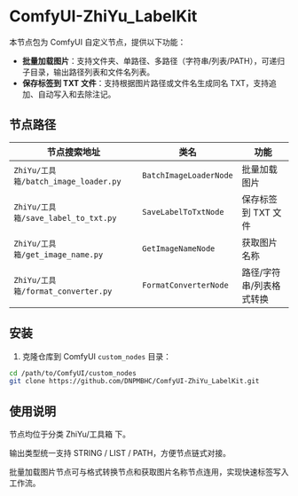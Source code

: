 # ComfyUI-ZhiYu_LabelKit

本节点包为 ComfyUI 自定义节点，提供以下功能：

- **批量加载图片**：支持文件夹、单路径、多路径（字符串/列表/PATH），可递归子目录，输出路径列表和文件名列表。
- **保存标签到 TXT 文件**：支持根据图片路径或文件名生成同名 TXT，支持追加、自动写入和去除注记。

## 节点路径

| 节点搜索地址 | 类名 | 功能 |
|--------------|------|------|
| `ZhiYu/工具箱/batch_image_loader.py` | `BatchImageLoaderNode` | 批量加载图片 |
| `ZhiYu/工具箱/save_label_to_txt.py` | `SaveLabelToTxtNode` | 保存标签到 TXT 文件 |
| `ZhiYu/工具箱/get_image_name.py` | `GetImageNameNode` | 获取图片名称 |
| `ZhiYu/工具箱/format_converter.py` | `FormatConverterNode` | 路径/字符串/列表格式转换 |

## 安装

1. 克隆仓库到 ComfyUI `custom_nodes` 目录：

```bash
cd /path/to/ComfyUI/custom_nodes
git clone https://github.com/DNPMBHC/ComfyUI-ZhiYu_LabelKit.git
```
## 使用说明

节点均位于分类 ZhiYu/工具箱 下。

输出类型统一支持 STRING / LIST / PATH，方便节点链式对接。

批量加载图片节点可与格式转换节点和获取图片名称节点连用，实现快速标签写入工作流。
